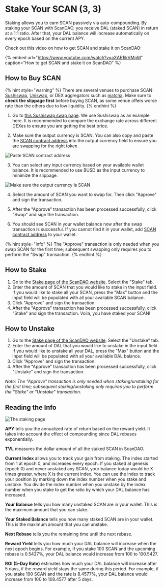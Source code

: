 # Stake Your SCAN \(3, 3\)

Staking allows you to earn SCAN passively via auto-compounding. By staking your SCAN with ScanDAO, you receive DAL \(staked SCAN\) in return at a 1:1 ratio. After that, your DAL balance will increase automatically on every epoch based on the current APY.

Check out this video on how to get SCAN and stake it on ScanDAO:

{% embed url="https://www.youtube.com/watch?v=aXAE1ikVMpM" caption="How to get SCAN and stake it on ScanDAO" %}

## How to Buy SCAN

{% hint style="warning" %}
There are several venues to purchase SCAN: [Sushiswap](https://app.sushi.com/swap), [Uniswap](https://app.uniswap.org/#/swap), or DEX aggregators such as [matcha](https://matcha.xyz/). Make sure to **check the slippage first** before buying SCAN, as some venue offers worse rate than the others due to low liquidity.
{% endhint %}

1. Go to [this Sushiswap swap page](https://app.sushi.com/swap?outputCurrency=0x383518188c0c6d7730d91b2c03a03c837814a899). We use Sushiswap as an example here. It is recommended to compare the exchange rate across different DEXes to ensure you are getting the best price.

2. Make sure the output currency is SCAN. You can also copy and paste the [SCAN contract address](../contracts/tokens.md#scan) into the output currency field to ensure you are swapping for the right token.

![Paste SCAN contract address](../.gitbook/assets/scan_contract.png)

3. You can select any input currency based on your available wallet balance. It is recommended to use BUSD as the input currency to minimize the slippage.

![Make sure the output currency is SCAN](../.gitbook/assets/buy_scan.png)

4. Select the amount of SCAN you want to swap for. Then click "Approve" and sign the transaction.

5. After the "Approve" transaction has been processed successfully, click "Swap" and sign the transaction.

6. You should see SCAN in your wallet balance now after the swap transaction is successful. If you cannot find it in your wallet, add [SCAN contract address](../contracts/tokens.md#scan) to your wallet.

{% hint style="info" %}
The "Approve" transaction is only needed when you swap SCAN for the first time; subsequent swapping only requires you to perform the "Swap" transaction.
{% endhint %}

## How to Stake

1. Go to the [Stake page of the ScanDAO website](https://app.scandao.com/#/). Select the "Stake" tab.
2. Enter the amount of SCAN that you would like to stake in the input field. If you would like to stake all your SCAN, press the "Max" button and the input field will be populated with all your available SCAN balance.
3. Click "Approve" and sign the transaction.
4. After the "Approve" transaction has been processed successfully, click "Stake" and sign the transaction. Voila, you have staked your SCAN!

## How to Unstake

1. Go to the [Stake page of the ScanDAO website](https://app.scandao.com/#/). Select the "Unstake" tab.
2. Enter the amount of DAL that you would like to unstake in the input field. If you would like to unstake all your DAL, press the "Max" button and the input field will be populated with all your available DAL balance.
3. Click "Approve" and sign the transaction.
4. After the "Approve" transaction has been processed successfully, click "Unstake" and sign the transaction.

_Note: The "Approve" transaction is only needed when staking/unstaking for the first time; subsequent staking/unstaking only requires you to perform the "Stake" or "Unstake" transaction._

## Reading the Info

![The staking page](../.gitbook/assets/staking_page_index.png)

**APY** tells you the annualized rate of return based on the reward yield. It takes into account the effect of compounding since DAL rebases exponentially.

**TVL** measures the dollar amount of all the staked SCAN in ScanDAO.

**Current Index** allows you to track your gain from staking. The index started from 1 at epoch 0, and increases every epoch. If you staked at genesis \(epoch 0\) and never unstaked any SCAN, your balance today would be X times greater, where X is the current index. You can use the index to track your position by marking down the index number when you stake and unstake. You divide the index number when you unstake by the index number when you stake to get the ratio by which your DAL balance has increased.

**Your Balance** tells you how many unstaked SCAN are in your wallet. This is the maximum amount that you can stake.

**Your Staked Balance** tells you how many staked SCAN are in your wallet. This is the maximum amount that you can unstake.

**Next Rebase** tells you the remaining time until the next rebase.

**Reward Yield** tells you how much your DAL balance will increase when the next epoch begins. For example, if you stake 100 SCAN and the upcoming rebase is 0.5427%, your DAL balance would increase from 100 to 100.5427.

**ROI \(5-Day Rate\)** estimates how much your DAL balance will increase after 5 days, if the reward yield stays the same during this period. For example, if you stake 100 SCAN and the rate is 8.4577%, your DAL balance would increase from 100 to 108.4577 after 5 days.

